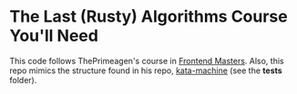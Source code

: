 # The Last (Rusty) Algorithms Course You'll Need

This code follows ThePrimeagen's course in [Frontend Masters][course-url].
Also, this repo mimics the structure found in his repo, [kata-machine][kata-machine-url] (see the __tests__ folder).

[course-url]: https://frontendmasters.com/courses/algorithms/
[kata-machine-url]: https://github.com/theprimeagen/kata-machine
